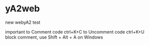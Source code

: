 # yA2web
new webyA2 test

important
to Comment code   ctrl+K+C
to Uncomment code    ctrl+K+U
<BR>
block comment, use Shift + Alt + A on Windows

<!--https://tarek-bg.github.io/web/webtest/template/Handlebars/index.html -->
<!--https://www.youtube.com/watch?v=ofTfWrxu6gQ-- >